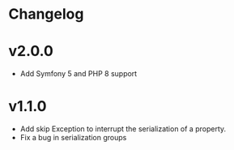 # Changelog

# v2.0.0

- Add Symfony 5 and PHP 8 support

# v1.1.0

- Add skip Exception to interrupt the serialization of a property.
- Fix a bug in serialization groups
